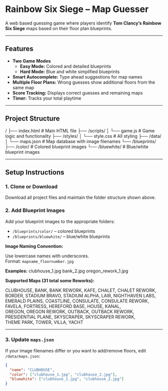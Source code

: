 # Rainbow Six Siege – Map Guesser

A web based guessing game where players identify **Tom Clancy’s Rainbow Six Siege** maps based on their floor plan blueprints.

---

## Features

- **Two Game Modes**
  - **Easy Mode:** Colored and detailed blueprints  
  - **Hard Mode:** Blue and white simplified blueprints  
- **Smart Autocomplete:** Type ahead suggestions for map names  
- **Multiple Floor Plans:** Wrong guesses show additional floors from the same map  
- **Score Tracking:** Displays correct guesses and remaining maps  
- **Timer:** Tracks your total playtime  

---

## Project Structure

/
├── index.html              # Main HTML file
├── /scripts/
│   └── game.js            # Game logic and functionality
├── /styles/
│   └── style.css          # All styling
├── /data/
│   └── maps.json          # Map database with image filenames
└── /blueprints/
    ├── /color/            # Colored blueprint images
    └── /bluewhite/        # Blue/white blueprint images

---

## Setup Instructions

### 1. Clone or Download

Download all project files and maintain the folder structure shown above.

### 2. Add Blueprint Images

Add your blueprint images to the appropriate folders:

- `/blueprints/color/` – colored blueprints  
- `/blueprints/bluewhite/` – blue/white blueprints  

**Image Naming Convention:**

Use lowercase names with underscores.  
Format: `mapname_floornumber.jpg`

**Examples:**
clubhouse_1.jpg
bank_2.jpg
oregon_rework_1.jpg

**Supported Maps (31 total some Reworks):**

CLUBHOUSE, BANK, BANK REWORK, KAFE, CHALET, CHALET REWORK,  
BORDER, STADIUM BRAVO, STADIUM ALPHA, LAIR, NIGHTHAVEN LABS,  
EMERALD PLAINS, COASTLINE, CONSULATE, CONSULATE REWORK,  
FAVELA, FORTRESS, HEREFORD BASE, HOUSE, KANAL,  
OREGON, OREGON REWORK, OUTBACK, OUTBACK REWORK,  
PRESIDENTIAL PLANE, SKYSCRAPER, SKYSCRAPER REWORK,  
THEME PARK, TOWER, VILLA, YACHT  

---

### 3. Update `maps.json`

If your image filenames differ or you want to add/remove floors, edit `/data/maps.json`:

```json
{
  "name": "CLUBHOUSE",
  "color": ["clubhouse_1.jpg", "clubhouse_2.jpg"],
  "bluewhite": ["clubhouse_1.jpg", "clubhouse_2.jpg"]
}